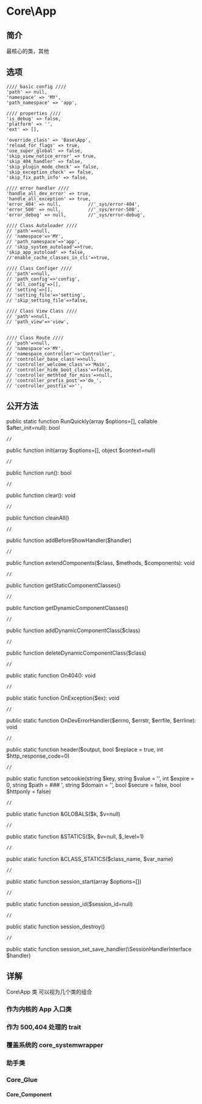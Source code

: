 # Core\App

## 简介
最核心的类，其他
## 选项

    //// basic config ////
    'path' => null,
    'namespace' => 'MY',
    'path_namespace' => 'app',
    
    //// properties ////
    'is_debug' => false,
    'platform' => '',
    'ext' => [],
    
    'override_class' => 'Base\App',
    'reload_for_flags' => true,
    'use_super_global' => false,
    'skip_view_notice_error' => true,
    'skip_404_handler' => false,
    'skip_plugin_mode_check' => false,
    'skip_exception_check' => false,
    'skip_fix_path_info' => false,
    
    //// error handler ////
    'handle_all_dev_error' => true,
    'handle_all_exception' => true,
    'error_404' => null,          //'_sys/error-404',
    'error_500' => null,          //'_sys/error-500',
    'error_debug' => null,        //'_sys/error-debug',
    
    //// Class Autoloader ////
    // 'path'=>null,
    // 'namespace'=>'MY',
    // 'path_namespace'=>'app',
    // 'skip_system_autoload'=>true,
    'skip_app_autoload' => false,
    //'enable_cache_classes_in_cli'=>true,

    //// Class Configer ////
    // 'path'=>null,
    // 'path_config'=>'config',
    // 'all_config'=>[],
    // 'setting'=>[],
    // 'setting_file'=>'setting',
    // 'skip_setting_file'=>false,
    
    //// Class View Class ////
    // 'path'=>null,
    // 'path_view'=>'view',
    

    //// Class Route ////
    // 'path'=>null,
    // 'namespace'=>'MY',
    // 'namespace_controller'=>'Controller',
    // 'controller_base_class'=>null,
    // 'controller_welcome_class'=>'Main',
    // 'controller_hide_boot_class'=>false,
    // 'controller_methtod_for_miss'=>null,
    // 'controller_prefix_post'=>'do_',
    // 'controller_postfix'=>'',
## 公开方法
public static function RunQuickly(array $options=[], callable $after_init=null): bool

    //
public function init(array $options=[], object $context=null)

    //
public function run(): bool

    //
public function clear(): void

    //
public function cleanAll()

    //
public function addBeforeShowHandler($handler)

    //
public function extendComponents($class, $methods, $components): void

    //
public function getStaticComponentClasses()

    //
public function getDynamicComponentClasses()

    //
public function addDynamicComponentClass($class)

    //
public function deleteDynamicComponentClass($class)

    //
public static function On404(): void

    //
public static function OnException($ex): void

    //
public static function OnDevErrorHandler($errno, $errstr, $errfile, $errline): void

    //
public static function header($output, bool $replace = true, int $http_response_code=0)

    //
public static function setcookie(string $key, string $value = '', int $expire = 0, string $path = ### ', string $domain  = '', bool $secure = false, bool $httponly = false)

    //
public static function &GLOBALS($k, $v=null)

    //
public static function &STATICS($k, $v=null, $_level=1)

    //
public static function &CLASS_STATICS($class_name, $var_name)

    //
public static function session_start(array $options=[])

    //
public static function session_id($session_id=null)

    //
public static function session_destroy()

    //
public static function session_set_save_handler(\SessionHandlerInterface $handler)

## 详解
Core\App 类 可以视为几个类的组合

### 作为内核的 App 入口类

### 作为 500,404 处理的 trait

### 覆盖系统的 core_systemwrapper

### 助手类
### Core_Glue

#### Core_Component

